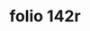 ---
layout: edition
title: folio 142r
manuscript: Florence, Biblioteca Marucelliana, Carte Rajna XIX.15
sigla: R
iip: r142r.tif
milestone: 283
---
